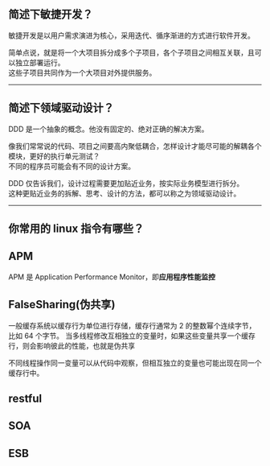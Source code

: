 ## 简述下敏捷开发？
敏捷开发是以用户需求演进为核心，采用迭代、循序渐进的方式进行软件开发。   

简单点说，就是将一个大项目拆分成多个子项目，各个子项目之间相互关联，且可以独立部署运行。    
这些子项目共同作为一个大项目对外提供服务。   

---

## 简述下领域驱动设计？
DDD 是一个抽象的概念。他没有固定的、绝对正确的解决方案。    

像我们常常说的代码、项目之间要高内聚低耦合，怎样设计才能尽可能的解耦各个模块，更好的执行单元测试？       
不同的程序员可能会有不同的设计方案。   

DDD 仅告诉我们，设计过程需要更加贴近业务，按实际业务模型进行拆分。  
这种更贴近业务的拆解、思考、设计的方法，都可以称之为领域驱动设计。  

---

## 你常用的 linux 指令有哪些？


## APM
APM 是 Application Performance Monitor，即**应用程序性能监控**



## FalseSharing(伪共享)
一般缓存系统以缓存行为单位进行存储，缓存行通常为 2 的整数幂个连续字节，比如 64 个字节。
当多线程修改互相独立的变量时，如果这些变量共享一个缓存行，则会影响彼此的性能，也就是伪共享

不同线程操作同一变量可以从代码中观察，但相互独立的变量也可能出现在同一个缓存行中。

## restful


## SOA

## ESB

